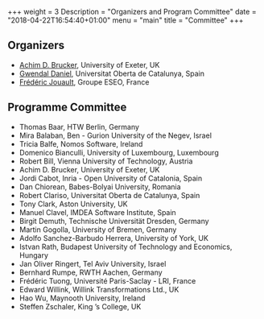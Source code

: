 +++
weight = 3
Description = "Organizers and Program Committee"
date = "2018-04-22T16:54:40+01:00"
menu = "main"
title = "Committee"
+++

## Organizers

* [Achim D. Brucker](https://www.brucker.ch/), University of Exeter, UK
* [Gwendal Daniel](https://gdaniel.github.io/), Universitat Oberta de Catalunya, Spain
* [Frédéric Jouault](http://trame.eseo.fr/equipe/frederic-jouault.html), Groupe ESEO, France

## Programme Committee


* Thomas Baar, HTW Berlin, Germany
* Mira Balaban, Ben - Gurion University of the Negev, Israel
* Tricia Balfe, Nomos Software, Ireland
* Domenico Bianculli, University of Luxembourg, Luxembourg
* Robert Bill, Vienna University of Technology, Austria
* Achim D. Brucker, University of Exeter, UK
* Jordi Cabot, Inria - Open University of Catalonia, Spain
* Dan Chiorean, Babes-Bolyai University, Romania
* Robert Clariso, Universitat Oberta de Catalunya, Spain
* Tony Clark, Aston University, UK
* Manuel Clavel, IMDEA Software Institute, Spain
* Birgit Demuth, Technische Universität Dresden, Germany
* Martin Gogolla, University of Bremen, Germany
* Adolfo Sanchez-Barbudo Herrera, University of York, UK
* Istvan Rath, Budapest University of Technology and Economics, Hungary
* Jan Oliver Ringert, Tel Aviv University, Israel
* Bernhard Rumpe, RWTH Aachen, Germany
* Frédéric Tuong, Université Paris-Saclay - LRI, France
* Edward Willink, Willink Transformations Ltd., UK
* Hao Wu, Maynooth University, Ireland
* Steffen Zschaler, King ’s College, UK
